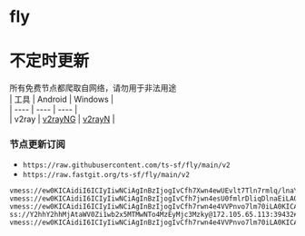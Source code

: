 # fly
# 不定时更新
所有免费节点都爬取自网络，请勿用于非法用途  
|  工具  | Android  | Windows  |  
|  ----  | ----   | ----  |  
| v2ray  | [v2rayNG](https://github.com/2dust/v2rayNG/releases) | [v2rayN](https://github.com/2dust/v2rayN/releases) |  
  
### 节点更新订阅  
- `https://raw.githubusercontent.com/ts-sf/fly/main/v2`  
- `https://raw.fastgit.org/ts-sf/fly/main/v2`  
``` 
vmess://ew0KICAidiI6ICIyIiwNCiAgInBzIjogIvCfh7Xwn4ewUEvlt7Tln7rmlq/lnaYiLA0KICAiYWRkIjogIjE2Mi4xNTkuMTM3LjIzMiIsDQogICJwb3J0IjogIjQ0MyIsDQogICJpZCI6ICI3NzU3RTk5RS03NUM5LTQ2RDUtODU0RC00MDY1QkYzNzIxMDAiLA0KICAiYWlkIjogIjAiLA0KICAic2N5IjogImF1dG8iLA0KICAibmV0IjogIndzIiwNCiAgInR5cGUiOiAibm9uZSIsDQogICJob3N0IjogIkR1c3NlbGRvcmYua290aWNrLnNpdGUiLA0KICAicGF0aCI6ICIvc3BlZWR0ZXN0IiwNCiAgInRscyI6ICJ0bHMiLA0KICAic25pIjogIkR1c3NlbGRvcmYua290aWNrLnNpdGUiDQp9
vmess://ew0KICAidiI6ICIyIiwNCiAgInBzIjogIvCfh7jwn4esU0fmlrDliqDlnaEiLA0KICAiYWRkIjogIjE2Mi4xNTkuMTUyLjE1MyIsDQogICJwb3J0IjogIjg4ODAiLA0KICAiaWQiOiAiNjdjNWNlNDUtN2I0OC00NzNlLWJmMjUtZTRjODMwYjBlZDI0IiwNCiAgImFpZCI6ICIwIiwNCiAgInNjeSI6ICJhdXRvIiwNCiAgIm5ldCI6ICJ3cyIsDQogICJ0eXBlIjogIm5vbmUiLA0KICAiaG9zdCI6ICJjc2pwLmlpaW8ud2lraSIsDQogICJwYXRoIjogIi9hcmllcz9lZD0yMDQ4IiwNCiAgInRscyI6ICIiLA0KICAic25pIjogIiINCn0=
vmess://ew0KICAidiI6ICIyIiwNCiAgInBzIjogIvCfh7rwn4e4VVPnvo7lm70iLA0KICAiYWRkIjogIjE0Mi40LjEwNC4xOTgiLA0KICAicG9ydCI6ICI0NDMiLA0KICAiaWQiOiAiNDE4MDQ4YWYtYTI5My00Yjk5LTliMGMtOThjYTM1ODBkZDI0IiwNCiAgImFpZCI6ICI2NCIsDQogICJzY3kiOiAiYXV0byIsDQogICJuZXQiOiAid3MiLA0KICAidHlwZSI6ICJub25lIiwNCiAgImhvc3QiOiAid3d3LjUxMzYwODE4Lnh5eiIsDQogICJwYXRoIjogIi9wYXRoLzE2ODQ2Njc2MzY2MzIiLA0KICAidGxzIjogInRscyIsDQogICJzbmkiOiAid3d3LjUxMzYwODE4Lnh5eiINCn0=
ss://Y2hhY2hhMjAtaWV0Zi1wb2x5MTMwNTo4MzEyMjc3Mzky@172.105.65.113:39432#%f0%9f%87%a9%f0%9f%87%aaDE%e5%be%b7%e5%9b%bd
vmess://ew0KICAidiI6ICIyIiwNCiAgInBzIjogIvCfh7rwn4e4VVPnvo7lm70iLA0KICAiYWRkIjogInpmYy53aW5kb3dzdXBkYXRlMS5jb20iLA0KICAicG9ydCI6ICI0NDMiLA0KICAiaWQiOiAiREM2MTVGQ0YtOThCNS00RDA2LUFBMTgtQTZBMUY2NUZGNkQzIiwNCiAgImFpZCI6ICIwIiwNCiAgInNjeSI6ICJhdXRvIiwNCiAgIm5ldCI6ICJ3cyIsDQogICJ0eXBlIjogIm5vbmUiLA0KICAiaG9zdCI6ICJMaWxsZS5rb3RpY2suc2l0ZSIsDQogICJwYXRoIjogIi9zcGVlZHRlc3QiLA0KICAidGxzIjogInRscyIsDQogICJzbmkiOiAiIg0KfQ==
```